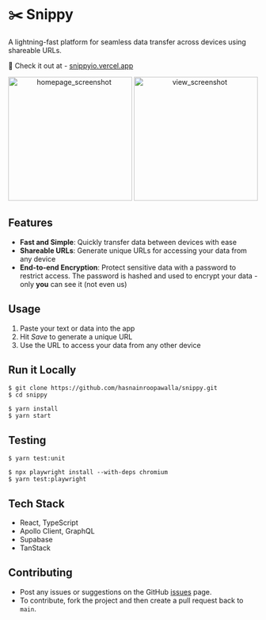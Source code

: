 # ✂️ Snippy

A lightning-fast platform for seamless data transfer across devices using shareable URLs.

🚀 Check it out at - [snippyio.vercel.app](snippyio.vercel.app)

<p align="center">
<img height="250" alt="homepage_screenshot" src="https://github.com/user-attachments/assets/c425a5ca-ccbe-477b-8d2f-0a39de8afb9c" />
<img height="250" alt="view_screenshot" src="https://github.com/user-attachments/assets/518d6bb6-a52b-40a4-91dc-8d37dfb5c521" />
</p>

## Features

- **Fast and Simple**: Quickly transfer data between devices with ease
- **Shareable URLs**: Generate unique URLs for accessing your data from any device
- **End-to-end Encryption**: Protect sensitive data with a password to restrict access. The password is hashed and used to encrypt your data - only **you** can see it (not even us)

## Usage

1. Paste your text or data into the app
2. Hit _Save_ to generate a unique URL
3. Use the URL to access your data from any other device

## Run it Locally

```
$ git clone https://github.com/hasnainroopawalla/snippy.git
$ cd snippy

$ yarn install
$ yarn start
```

## Testing

```
$ yarn test:unit

$ npx playwright install --with-deps chromium
$ yarn test:playwright
```

## Tech Stack

- React, TypeScript
- Apollo Client, GraphQL
- Supabase
- TanStack

## Contributing

- Post any issues or suggestions on the GitHub [issues](https://github.com/hasnainroopawalla/snippy/issues) page.
- To contribute, fork the project and then create a pull request back to `main`.
